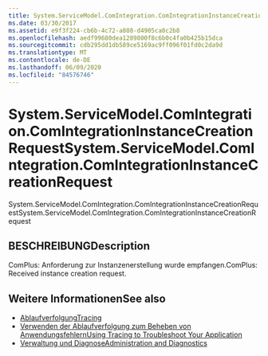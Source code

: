 ```yaml
---
title: System.ServiceModel.ComIntegration.ComIntegrationInstanceCreationRequest
ms.date: 03/30/2017
ms.assetid: e9f3f224-cb6b-4c72-a808-d4905ca0c2b8
ms.openlocfilehash: aedf99680dea1289800f8c6b0c4fa0b425b15dca
ms.sourcegitcommit: cdb295dd1db589ce5169ac9ff096f01fd0c2da9d
ms.translationtype: MT
ms.contentlocale: de-DE
ms.lasthandoff: 06/09/2020
ms.locfileid: "84576746"
---
```

# <a name="systemservicemodelcomintegrationcomintegrationinstancecreationrequest"></a><span data-ttu-id="fc9e2-102">System.ServiceModel.ComIntegration.ComIntegrationInstanceCreationRequest</span><span class="sxs-lookup"><span data-stu-id="fc9e2-102">System.ServiceModel.ComIntegration.ComIntegrationInstanceCreationRequest</span></span>
<span data-ttu-id="fc9e2-103">System.ServiceModel.ComIntegration.ComIntegrationInstanceCreationRequest</span><span class="sxs-lookup"><span data-stu-id="fc9e2-103">System.ServiceModel.ComIntegration.ComIntegrationInstanceCreationRequest</span></span>  
  
## <a name="description"></a><span data-ttu-id="fc9e2-104">BESCHREIBUNG</span><span class="sxs-lookup"><span data-stu-id="fc9e2-104">Description</span></span>  
 <span data-ttu-id="fc9e2-105">ComPlus: Anforderung zur Instanzenerstellung wurde empfangen.</span><span class="sxs-lookup"><span data-stu-id="fc9e2-105">ComPlus: Received instance creation request.</span></span>  
  
## <a name="see-also"></a><span data-ttu-id="fc9e2-106">Weitere Informationen</span><span class="sxs-lookup"><span data-stu-id="fc9e2-106">See also</span></span>

- [<span data-ttu-id="fc9e2-107">Ablaufverfolgung</span><span class="sxs-lookup"><span data-stu-id="fc9e2-107">Tracing</span></span>](index.md)
- [<span data-ttu-id="fc9e2-108">Verwenden der Ablaufverfolgung zum Beheben von Anwendungsfehlern</span><span class="sxs-lookup"><span data-stu-id="fc9e2-108">Using Tracing to Troubleshoot Your Application</span></span>](using-tracing-to-troubleshoot-your-application.md)
- [<span data-ttu-id="fc9e2-109">Verwaltung und Diagnose</span><span class="sxs-lookup"><span data-stu-id="fc9e2-109">Administration and Diagnostics</span></span>](../index.md)
